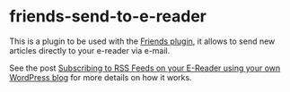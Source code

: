 # friends-send-to-e-reader

This is a plugin to be used with the [Friends plugin](https://wpfriends.at/), it allows to send new articles directly to your e-reader via e-mail.

See the post [Subscribing to RSS Feeds on your E-Reader using your own WordPress blog](https://wpfriends.at/2021/09/20/subscribing-to-rss-feeds-on-your-e-reader/) for more details on how it works.
